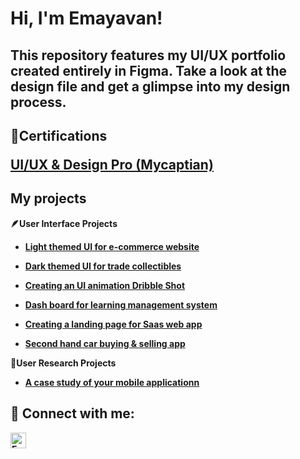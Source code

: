 <h1>Hi, I'm Emayavan! </h1>

<h2>This repository features my UI/UX portfolio created entirely in Figma. Take a look at the design file and get a glimpse into my design process.</h2>

<h2>🥇Certifications</h>

<b>[UI/UX & Design Pro (Mycaptian)](https://github.com/Emayavan13/Emayavan13/files/15126684/EMAYAVAN_UI_UX.Creative.Design.Pro_Certificate.pdf)</b>

 <h2>My projects</h2>

 
<b>**🪶User Interface Projects**</b>
- <b>[Light themed UI for e-commerce website](https://www.figma.com/file/pSkrRLCxL1lUglUC00iLB0/My-Project-file?type=design&node-id=250%3A172&mode=design&t=CGAJ1OLT3XB1I0rl-1)</b>

- <b>[Dark themed UI for trade collectibles](https://www.figma.com/file/pSkrRLCxL1lUglUC00iLB0/My-Project-file?type=design&node-id=174%3A10&mode=design&t=CGAJ1OLT3XB1I0rl-1)</b>

- <b>[Creating an UI animation Dribble Shot](https://www.figma.com/file/pSkrRLCxL1lUglUC00iLB0/My-Project-file?type=design&node-id=11%3A72&mode=design&t=CGAJ1OLT3XB1I0rl-1)</b>

- <b>[Dash board for learning management system](https://www.figma.com/file/pSkrRLCxL1lUglUC00iLB0/My-Project-file?type=design&node-id=0%3A1&mode=design&t=CGAJ1OLT3XB1I0rl-1)<b/>

- <b>[Creating  a landing page for Saas web app](https://www.figma.com/file/pSkrRLCxL1lUglUC00iLB0/My-Project-file?type=design&node-id=342%3A83&mode=design&t=CGAJ1OLT3XB1I0rl-1)</b>

- <b>[Second hand car buying & selling app](https://www.figma.com/file/pSkrRLCxL1lUglUC00iLB0/My-Project-file?type=design&node-id=1757%3A891&mode=design&t=CGAJ1OLT3XB1I0rl-1)</b>
 

<b>**📄User Research Projects**</b>

- <b>[A case study of your mobile applicationn](https://ivy-web-148.notion.site/A-Case-Study-Of-Your-Mobile-App-76047c0196644faea4bb73388c1e3bab?pvs=4)</b>


<h2> 🤳 Connect with me:</h2>

[<img align="left" alt="Emayavan | LinkedIn" width="25
  px" src="https://cdn.jsdelivr.net/npm/simple-icons@v3/icons/linkedin.svg" />][linkedin]


[linkedin]: https://www.linkedin.com/in/emayavan-chandrasekaran-216610297/?lipi=urn%3Ali%3Apage%3Ad_flagship3_profile_view_base%3BgZqI4bWKQUmtxpx5m6%2Blrw%3D%3D




<!--
**joshmadakor1/joshmadakor1** is a ✨ _special_ ✨ repository because its `README.md` (this file) appears on your GitHub profile.

Here are some ideas to get you started:

- 🔭 I’m currently working on ...
- 🌱 I’m currently learning ...
- 👯 I’m looking to collaborate on ...
- 🤔 I’m looking for help with ...
- 💬 Ask me about ...
- 📫 How to reach me: ...
- 😄 Pronouns: ...
- ⚡ Fun fact: ...
-->
